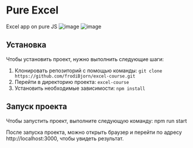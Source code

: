 # Pure Excel

Excel app on pure JS
![image](https://github.com/frodiBjorn/excel-course/assets/79738906/dc8f6e3b-3bd5-47f3-b249-069bb72752e1)
![image](https://github.com/frodiBjorn/excel-course/assets/79738906/87f2344f-c257-47d9-afc2-2de18d9f8f5b)

## Установка

Чтобы установить проект, нужно выполнить следующие шаги:

1. Клонировать репозиторий с помощью команды: `git clone https://github.com/frodiBjorn/excel-course.git`
2. Перейти в директорию проекта: `excel-course`
3. Установить необходимые зависимости: `npm install`

## Запуск проекта

Чтобы запустить проект, выполните следующую команду:
npm run start

После запуска проекта, можно открыть браузер и перейти по адресу http://localhost:3000, чтобы увидеть результат.
